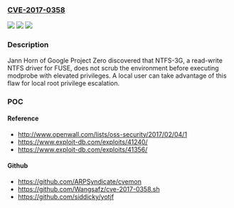 ### [CVE-2017-0358](https://cve.mitre.org/cgi-bin/cvename.cgi?name=CVE-2017-0358)
![](https://img.shields.io/static/v1?label=Product&message=ntfs-3g&color=blue)
![](https://img.shields.io/static/v1?label=Version&message=n%2Fa&color=blue)
![](https://img.shields.io/static/v1?label=Vulnerability&message=privilege%20escalation&color=brighgreen)

### Description

Jann Horn of Google Project Zero discovered that NTFS-3G, a read-write NTFS driver for FUSE, does not scrub the environment before executing modprobe with elevated privileges. A local user can take advantage of this flaw for local root privilege escalation.

### POC

#### Reference
- http://www.openwall.com/lists/oss-security/2017/02/04/1
- https://www.exploit-db.com/exploits/41240/
- https://www.exploit-db.com/exploits/41356/

#### Github
- https://github.com/ARPSyndicate/cvemon
- https://github.com/Wangsafz/cve-2017-0358.sh
- https://github.com/siddicky/yotjf

